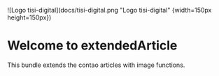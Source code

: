 ![Logo tisi-digital](docs/tisi-digital.png "Logo tisi-digital" {width=150px height=150px})


# Welcome to extendedArticle
This bundle extends the contao articles with image functions.
